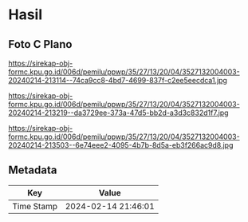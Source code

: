 # Hasil

## Foto C Plano

https://sirekap-obj-formc.kpu.go.id/006d/pemilu/ppwp/35/27/13/20/04/3527132004003-20240214-213114--74ca9cc8-4bd7-4699-837f-c2ee5eecdca1.jpg

https://sirekap-obj-formc.kpu.go.id/006d/pemilu/ppwp/35/27/13/20/04/3527132004003-20240214-213219--da3729ee-373a-47d5-bb2d-a3d3c832d1f7.jpg

https://sirekap-obj-formc.kpu.go.id/006d/pemilu/ppwp/35/27/13/20/04/3527132004003-20240214-213503--6e74eee2-4095-4b7b-8d5a-eb3f266ac9d8.jpg


## Metadata

| Key        | Value               |
| ---------- | ------------------- |
| Time Stamp | 2024-02-14 21:46:01 |



